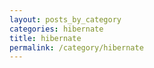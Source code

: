 ```yaml
---
layout: posts_by_category
categories: hibernate
title: hibernate
permalink: /category/hibernate
---
```

